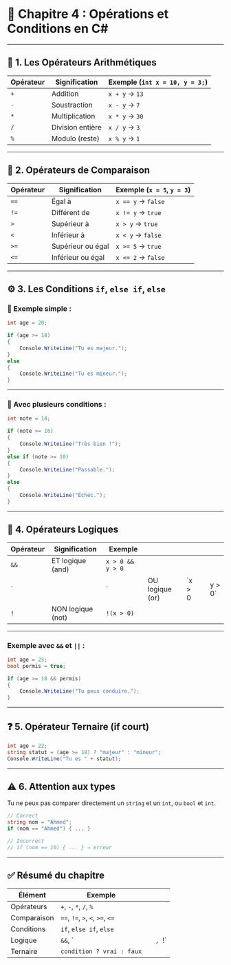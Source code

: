 # 🔣 Chapitre 4 : Opérations et Conditions en C\#

---

## 🧮 1. Les Opérateurs Arithmétiques

| Opérateur | Signification    | Exemple (`int x = 10, y = 3;`) |
| --------- | ---------------- | ------------------------------ |
| `+`       | Addition         | `x + y` → `13`                 |
| `-`       | Soustraction     | `x - y` → `7`                  |
| `*`       | Multiplication   | `x * y` → `30`                 |
| `/`       | Division entière | `x / y` → `3`                  |
| `%`       | Modulo (reste)   | `x % y` → `1`                  |

---

## 🔢 2. Opérateurs de Comparaison

| Opérateur | Signification     | Exemple (`x = 5`, `y = 3`) |
| --------- | ----------------- | -------------------------- |
| `==`      | Égal à            | `x == y` → `false`         |
| `!=`      | Différent de      | `x != y` → `true`          |
| `>`       | Supérieur à       | `x > y`  → `true`          |
| `<`       | Inférieur à       | `x < y`  → `false`         |
| `>=`      | Supérieur ou égal | `x >= 5` → `true`          |
| `<=`      | Inférieur ou égal | `x <= 2` → `false`         |

---

## ⚙️ 3. Les Conditions `if`, `else if`, `else`

### 🧪 Exemple simple :

```csharp
int age = 20;

if (age >= 18)
{
    Console.WriteLine("Tu es majeur.");
}
else
{
    Console.WriteLine("Tu es mineur.");
}
```

---

### 🔁 Avec plusieurs conditions :

```csharp
int note = 14;

if (note >= 16)
{
    Console.WriteLine("Très bien !");
}
else if (note >= 10)
{
    Console.WriteLine("Passable.");
}
else
{
    Console.WriteLine("Échec.");
}
```

---

## 🔗 4. Opérateurs Logiques

| Opérateur | Signification     | Exemple          |                 |         |   |         |
| --------- | ----------------- | ---------------- | --------------- | ------- | - | ------- |
| `&&`      | ET logique (and)  | `x > 0 && y > 0` |                 |         |   |         |
| \`        |                   | \`               | OU logique (or) | \`x > 0 |   | y > 0\` |
| `!`       | NON logique (not) | `!(x > 0)`       |                 |         |   |         |

---

### Exemple avec `&&` et `||` :

```csharp
int age = 25;
bool permis = true;

if (age >= 18 && permis)
{
    Console.WriteLine("Tu peux conduire.");
}
```

---

## ❓ 5. Opérateur Ternaire (if court)

```csharp
int age = 22;
string statut = (age >= 18) ? "majeur" : "mineur";
Console.WriteLine("Tu es " + statut);
```

---

## ⚠️ 6. Attention aux types

Tu ne peux pas comparer directement un `string` et un `int`, ou `bool` et `int`.

```csharp
// Correct
string nom = "Ahmed";
if (nom == "Ahmed") { ... }

// Incorrect
// if (nom == 10) { ... } → erreur
```

---

## ✅ Résumé du chapitre

| Élément     | Exemple                          |   |         |
| ----------- | -------------------------------- | - | ------- |
| Opérateurs  | `+`, `-`, `*`, `/`, `%`          |   |         |
| Comparaison | `==`, `!=`, `>`, `<`, `>=`, `<=` |   |         |
| Conditions  | `if`, `else if`, `else`          |   |         |
| Logique     | `&&`, \`                         |   | `, `!\` |
| Ternaire    | `condition ? vrai : faux`        |   |         |
